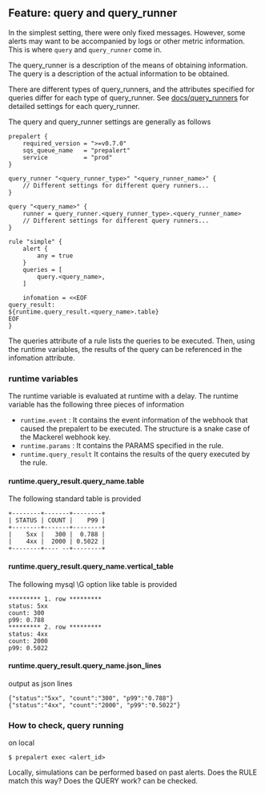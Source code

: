 ## Feature: query and query_runner

In the simplest setting, there were only fixed messages.
However, some alerts may want to be accompanied by logs or other metric information.
This is where `query` and `query_runner` come in.

The query_runner is a description of the means of obtaining information.
The query is a description of the actual information to be obtained.

There are different types of query_runners, and the attributes specified for queries differ for each type of query_runner.
See [docs/query_runners](query_runners/) for detailed settings for each query_runner.

The query and query_runner settings are generally as follows

```hcl
prepalert {
    required_version = ">=v0.7.0"
    sqs_queue_name   = "prepalert"
    service          = "prod"
}

query_runner "<query_runner_type>" "<query_runner_name>" {
    // Different settings for different query runners...
}

query "<query_name>" {
    runner = query_runner.<query_runner_type>.<query_runner_name>
    // Different settings for different query runners...
}

rule "simple" {
    alert {
        any = true
    }
    queries = [
        query.<query_name>,
    ]

    infomation = <<EOF
query_result:
${runtime.query_result.<query_name>.table}
EOF
}
```

The queries attribute of a rule lists the queries to be executed.
Then, using the runtime variables, the results of the query can be referenced in the infomation attribute.

### runtime variables

The runtime variable is evaluated at runtime with a delay.
The runtime variable has the following three pieces of information

* `runtime.event`  : It contains the event information of the webhook that caused the prepalert to be executed. The structure is a snake case of the Mackerel webhook key.
* `runtime.params` : It contains the PARAMS specified in the rule.
* `runtime.query_result` It contains the results of the query executed by the rule. 

#### runtime.query_result.__query_name__.table 

The following standard table is provided

```
+--------+-------+--------+
| STATUS | COUNT |    P99 |
+--------+-------+--------+
|    5xx |   300 |  0.788 |
|    4xx |  2000 | 0.5022 |
+--------+---- --+--------+
```

#### runtime.query_result.__query_name__.vertical_table

The following mysql \G option like table is provided

```
********* 1. row *********
status: 5xx
count: 300
p99: 0.788
********* 2. row *********
status: 4xx
count: 2000
p99: 0.5022
```


#### runtime.query_result.__query_name__.json_lines

output as json lines

```
{"status":"5xx", "count":"300", "p99":"0.788"}
{"status":"4xx", "count":"2000", "p99":"0.5022"}
```

### How to check, query running

on local 
```shell
$ prepalert exec <alert_id>
```

Locally, simulations can be performed based on past alerts.
Does the RULE match this way? Does the QUERY work? can be checked.
